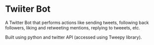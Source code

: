 # Twiiter Bot

A Twitter Bot that performs actions like sending tweets, following back followers, liking and retweeting mentions, replying to tweeets, etc.

Built using python and twitter API (accessed using Tweepy library).
